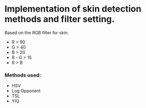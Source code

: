 # Implementation of skin detection methods and filter setting.

Based on the RGB filter for skin:
- R > 90
- G > 40
- B > 20
- R - G > 15
- R > B

### Methods used:
- HSV
- Log Opponent
- TSL
- YIQ